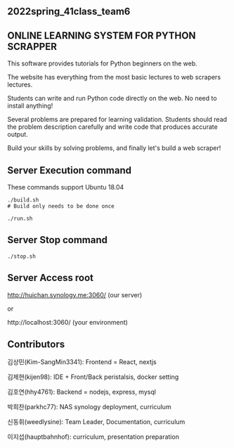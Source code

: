 ## 2022spring_41class_team6

## ONLINE LEARNING SYSTEM FOR PYTHON SCRAPPER

This software provides tutorials for Python beginners on the web.

The website has everything from the most basic lectures to web scrapers lectures.

Students can write and run Python code directly on the web. No need to install anything!

Several problems are prepared for learning validation. Students should read the problem description carefully and write code that produces accurate output.

Build your skills by solving problems, and finally let's build a web scraper!


## Server Execution command

These commands support Ubuntu 18.04

```
./build.sh
# Build only needs to be done once

./run.sh
```

## Server Stop command
```
./stop.sh
```

## Server Access root
http://huichan.synology.me:3060/ (our server)

or

http://localhost:3060/ (your environment)


## Contributors

김상민(Kim-SangMin3341): Frontend = React, nextjs

김제현(kijen98): IDE + Front/Back peristalsis, docker setting

김호연(hhy4761): Backend = nodejs, express, mysql

박희찬(parkhc77): NAS synology deployment, curriculum

신동휘(weedlysine): Team Leader, Documentation, curriculum

이지섭(hauptbahnhof): curriculum, presentation preparation
